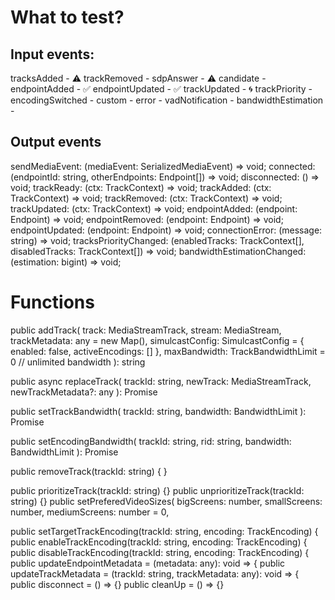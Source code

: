 # What to test?

## Input events:

tracksAdded - ⚠️
trackRemoved - 
sdpAnswer - ⚠️
candidate -
endpointAdded - ✅
endpointUpdated - ✅
trackUpdated - 🌀
trackPriority -
encodingSwitched -
custom -
error -
vadNotification -
bandwidthEstimation -

## Output events

sendMediaEvent: (mediaEvent: SerializedMediaEvent) => void;
connected: (endpointId: string, otherEndpoints: Endpoint[]) => void;
disconnected: () => void;
trackReady: (ctx: TrackContext) => void;
trackAdded: (ctx: TrackContext) => void;
trackRemoved: (ctx: TrackContext) => void;
trackUpdated: (ctx: TrackContext) => void;
endpointAdded: (endpoint: Endpoint) => void;
endpointRemoved: (endpoint: Endpoint) => void;
endpointUpdated: (endpoint: Endpoint) => void;
connectionError: (message: string) => void;
tracksPriorityChanged: (enabledTracks: TrackContext[], disabledTracks: TrackContext[]) => void;
bandwidthEstimationChanged: (estimation: bigint) => void;

# Functions

public addTrack(
track: MediaStreamTrack,
stream: MediaStream,
trackMetadata: any = new Map(),
simulcastConfig: SimulcastConfig = { enabled: false, activeEncodings: [] },
maxBandwidth: TrackBandwidthLimit = 0 // unlimited bandwidth
): string

public async replaceTrack(
trackId: string,
newTrack: MediaStreamTrack,
newTrackMetadata?: any
): Promise<boolean>

public setTrackBandwidth(
trackId: string,
bandwidth: BandwidthLimit
): Promise<boolean>

public setEncodingBandwidth(
trackId: string,
rid: string,
bandwidth: BandwidthLimit
): Promise<boolean>

public removeTrack(trackId: string) {
}

public prioritizeTrack(trackId: string) {}
public unprioritizeTrack(trackId: string) {}
public setPreferedVideoSizes(
bigScreens: number,
smallScreens: number,
mediumScreens: number = 0,

public setTargetTrackEncoding(trackId: string, encoding: TrackEncoding) {
public enableTrackEncoding(trackId: string, encoding: TrackEncoding) {
public disableTrackEncoding(trackId: string, encoding: TrackEncoding) {
public updateEndpointMetadata = (metadata: any): void => {
public updateTrackMetadata = (trackId: string, trackMetadata: any): void => {
public disconnect = () => {}
public cleanUp = () => {}

